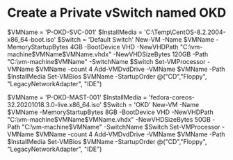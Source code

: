 # Create a Private vSwitch named OKD


$VMName = 'P-OKD-SVC-001'
$InstallMedia = 'C:\Temp\CentOS-8.2.2004-x86_64-boot.iso'
$Switch = 'Default Switch'
New-VM -Name $VMName -MemoryStartupBytes 4GB -BootDevice VHD -NewVHDPath "C:\vm-machine\$VMName\$VMName.vhdx" -NewVHDSizeBytes 120GB -Path "C:\vm-machine\$VMName" -SwitchName $Switch
Set-VMProcessor -VMName $VMName -count 4
Add-VMDvdDrive -VMName $VMName -Path $InstallMedia
Set-VMBios $VMName -StartupOrder @("CD","Floppy", "LegacyNetworkAdapter",  "IDE")

$VMName = 'P-OKD-MAST-001'
$InstallMedia = 'fedora-coreos-32.20201018.3.0-live.x86_64.iso'
$Switch = 'OKD'
New-VM -Name $VMName -MemoryStartupBytes 8GB -BootDevice VHD -NewVHDPath "C:\vm-machine\$VMName\$VMName.vhdx" -NewVHDSizeBytes 50GB -Path "C:\vm-machine\$VMName" -SwitchName $Switch
Set-VMProcessor -VMName $VMName -count 4
Add-VMDvdDrive -VMName $VMName -Path $InstallMedia
Set-VMBios $VMName -StartupOrder @("CD","Floppy", "LegacyNetworkAdapter",  "IDE")
